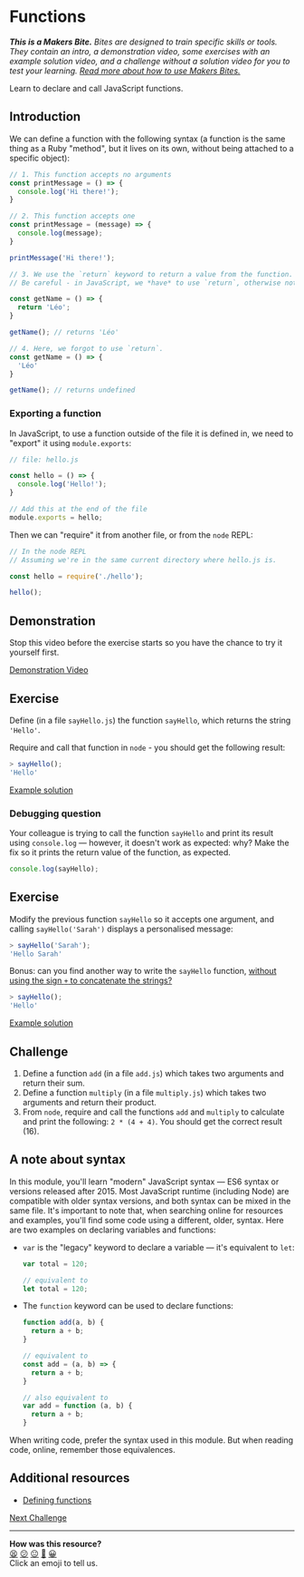 # Functions

_**This is a Makers Bite.** Bites are designed to train specific skills or tools. They
contain an intro, a demonstration video, some exercises with an example solution video,
and a challenge without a solution video for you to test your learning. [Read more about
how to use Makers
Bites.](https://github.com/makersacademy/course/blob/main/labels/bites.md)_

Learn to declare and call JavaScript functions.

## Introduction

We can define a function with the following syntax (a function is the same thing as a Ruby
"method", but it lives on its own, without being attached to a specific object):

```js
// 1. This function accepts no arguments
const printMessage = () => {
  console.log('Hi there!');
}

// 2. This function accepts one
const printMessage = (message) => {
  console.log(message);
}

printMessage('Hi there!');

// 3. We use the `return` keyword to return a value from the function.
// Be careful - in JavaScript, we *have* to use `return`, otherwise nothing will be returned.

const getName = () => {
  return 'Léo';
}

getName(); // returns 'Léo'

// 4. Here, we forgot to use `return`.
const getName = () => {
  'Léo'
}

getName(); // returns undefined
```

### Exporting a function

In JavaScript, to use a function outside of the file it is defined in, we need to "export"
it using `module.exports`:

```js
// file: hello.js

const hello = () => {
  console.log('Hello!');
}

// Add this at the end of the file
module.exports = hello;
```

Then we can "require" it from another file, or from the `node` REPL:

```js
// In the node REPL
// Assuming we're in the same current directory where hello.js is.

const hello = require('./hello');

hello();
```

## Demonstration

Stop this video before the exercise starts so you have the chance to try it yourself
first.

[Demonstration Video](https://youtu.be/l6UR1mK6dsg?t=334)

## Exercise

Define (in a file `sayHello.js`) the function `sayHello`, which returns the string
`'Hello'`.

Require and call that function in `node` - you should get the following result:

```javascript
> sayHello();
'Hello'
```

[Example solution](https://youtu.be/l6UR1mK6dsg?t=628)

### Debugging question

Your colleague is trying to call the function `sayHello` and print its result using
`console.log` — however, it doesn't work as expected: why? Make the fix so it prints the
return value of the function, as expected.

```javascript
console.log(sayHello);
```

## Exercise

Modify the previous function `sayHello` so it accepts one argument, and calling
`sayHello('Sarah')` displays a personalised message:
```javascript
> sayHello('Sarah');
'Hello Sarah'
```

Bonus: can you find another way to write the `sayHello` function, [without using the sign
`+` to concatenate the
strings?](https://developer.mozilla.org/en-US/docs/Web/JavaScript/Reference/Template_literals#syntax)

```javascript
> sayHello();
'Hello'
```

[Example solution](https://youtu.be/l6UR1mK6dsg?t=675)

## Challenge

1. Define a function `add` (in a file `add.js`) which takes two arguments and return their
   sum.
2. Define a function `multiply` (in a file `multiply.js`) which takes two arguments and
   return their product.
3. From `node`, require and call the functions `add` and `multiply` to calculate and print
   the following: `2 * (4 + 4)`. You should get the correct result (16).

## A note about syntax

In this module, you'll learn "modern" JavaScript syntax — ES6 syntax or versions released
after 2015. Most JavaScript runtime (including Node) are compatible with older syntax
versions, and both syntax can be mixed in the same file. It's important to note that, when
searching online for resources and examples, you'll find some code using a different,
older, syntax. Here are two examples on declaring variables and functions:

 * `var` is the "legacy" keyword to declare a variable — it's equivalent to `let`:
    ```js
    var total = 120;
    
    // equivalent to
    let total = 120;
    ```
 * The `function` keyword can be used to declare functions:
    ```js
    function add(a, b) {
      return a + b;
    }

    // equivalent to
    const add = (a, b) => {
      return a + b;
    }

    // also equivalent to
    var add = function (a, b) {
      return a + b;
    }
    ```
  When writing code, prefer the syntax used in this module. But when reading code, online,
  remember those equivalences.

## Additional resources

 * [Defining
   functions](https://developer.mozilla.org/en-US/docs/Web/JavaScript/Guide/Functions#defining_functions)

[Next Challenge](05_conditionals.md)

<!-- BEGIN GENERATED SECTION DO NOT EDIT -->

---

**How was this resource?**  
[😫](https://airtable.com/shrUJ3t7KLMqVRFKR?prefill_Repository=makersacademy/javascript-fundamentals&prefill_File=bites/04_functions.md&prefill_Sentiment=😫) [😕](https://airtable.com/shrUJ3t7KLMqVRFKR?prefill_Repository=makersacademy/javascript-fundamentals&prefill_File=bites/04_functions.md&prefill_Sentiment=😕) [😐](https://airtable.com/shrUJ3t7KLMqVRFKR?prefill_Repository=makersacademy/javascript-fundamentals&prefill_File=bites/04_functions.md&prefill_Sentiment=😐) [🙂](https://airtable.com/shrUJ3t7KLMqVRFKR?prefill_Repository=makersacademy/javascript-fundamentals&prefill_File=bites/04_functions.md&prefill_Sentiment=🙂) [😀](https://airtable.com/shrUJ3t7KLMqVRFKR?prefill_Repository=makersacademy/javascript-fundamentals&prefill_File=bites/04_functions.md&prefill_Sentiment=😀)  
Click an emoji to tell us.

<!-- END GENERATED SECTION DO NOT EDIT -->
